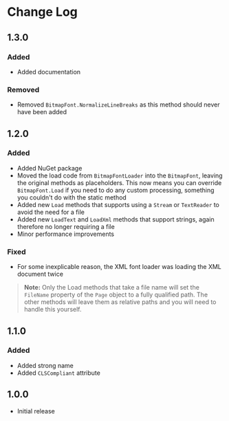 Change Log
==========

1.3.0
-----

### Added
* Added documentation

### Removed
* Removed `BitmapFont.NormalizeLineBreaks` as this method should never have been added

1.2.0
-----

### Added
* Added NuGet package
* Moved the load code from `BitmapFontLoader` into the `BitmapFont`, leaving the original methods as placeholders. This now means you can override `BitmapFont.Load` if you need to do any custom processing, something you couldn't do with the static method
* Added new `Load` methods that supports using a `Stream` or `TextReader` to avoid the need for a file
* Added new `LoadText` and `LoadXml` methods that support strings, again therefore no longer requiring a file
* Minor performance improvements

### Fixed
* For some inexplicable reason, the XML font loader was loading the XML document twice

> **Note:** Only the Load methods that take a file name will set the `FileName` property of the `Page` object to a fully qualified path. The other methods will leave them as relative paths and you will need to handle this yourself.

1.1.0
-----

### Added
* Added strong name
* Added `CLSCompliant` attribute

1.0.0
-----

* Initial release
